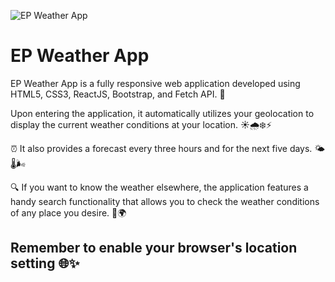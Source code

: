 ![EP Weather App](https://res.cloudinary.com/dkgoszhfr/image/upload/v1709597397/hosting/ep-weather/ii4w2urz0zhleyeygebt.png)

# EP Weather App

EP Weather App is a fully responsive web application developed using HTML5, CSS3, ReactJS, Bootstrap, and Fetch API. 🚀

Upon entering the application, it automatically utilizes your geolocation to display the current weather conditions at your location. ☀️🌧️❄️⚡

⏰ It also provides a forecast every three hours and for the next five days. 🌤️🌡️🌬️

🔍 If you want to know the weather elsewhere, the application features a handy search functionality that allows you to check the weather conditions of any place you desire. 🧳🌍

## Remember to enable your browser's location setting 🌐✨
